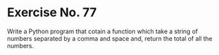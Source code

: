 # Exercise No. 77


Write a Python program that cotain a function which take a string of numbers separated by a comma and space and, return the total of all the numbers.